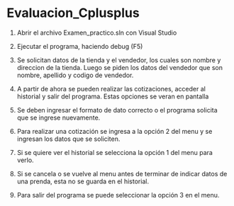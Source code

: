 # Evaluacion_Cplusplus

1) Abrir el archivo Examen_practico.sln con Visual Studio
2) Ejecutar el programa, haciendo debug (F5)
3) Se solicitan datos de la tienda y el vendedor, los cuales son nombre y direccion de la tienda. 
Luego se piden los datos del vendedor que son nombre, apellido y codigo de vendedor.
4) A partir de ahora se pueden realizar las cotizaciones, acceder al historial y salir del programa. Estas opciones se veran en pantalla
5) Se deben ingresar el formato de dato correcto o el programa solicita que se ingrese nuevamente.
6) Para realizar una cotización se ingresa a la opción 2 del menu y se ingresan los datos que se soliciten.
7) Si se quiere ver el historial se selecciona la opción 1 del menu para verlo.
8) Si se cancela o se vuelve al menu antes de terminar de indicar datos de una prenda, esta no se guarda en el historial.

9) Para salir del programa se puede seleccionar la opción 3 en el menu.
